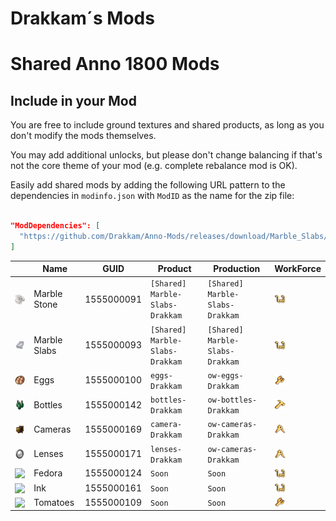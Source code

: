 # Drakkam´s Mods

# Shared Anno 1800 Mods

## Include in your Mod

You are free to include ground textures and shared products, as long as you don't modify the mods themselves.

You may add additional unlocks, but please don't change balancing if that's not the core theme of your mod (e.g. complete rebalance mod is OK).

Easily add shared mods by adding the following URL pattern to the dependencies in `modinfo.json` with `ModID` as the name for the zip file:
```json

"ModDependencies": [
  "https://github.com/Drakkam/Anno-Mods/releases/download/Marble_Slabs/Marble-Slabs-Drakkam.zip"
]
```

| | Name | GUID | Product | Production | WorkForce
---|---|---|---|---|---
<img src="./Marble-Slabs-Drakkam/data/ui/Drakkam/icons/icon_marble_stone.png" style="vertical-align: text-bottom;18px" width="18" /> | Marble Stone | 1555000091 | `[Shared] Marble-Slabs-Drakkam`| `[Shared] Marble-Slabs-Drakkam` | <img src="./docs/icons/icon_artisan.png" style="vertical-align: text-bottom;18px" width="18" />
<img src="./Marble-Slabs-Drakkam/data/ui/Drakkam/icons/icon_marble_slabs.png" style="vertical-align: text-bottom;18px" width="18" /> | Marble Slabs | 1555000093 | `[Shared] Marble-Slabs-Drakkam`| `[Shared] Marble-Slabs-Drakkam` | <img src="./docs/icons/icon_artisan.png" style="vertical-align: text-bottom;18px" width="18" />
<img src="./eggs-Drakkam/data/ui/Drakkam/icons/icon_Eggs.png" style="vertical-align: text-bottom;18px" width="18" /> | Eggs | 1555000100 | `eggs-Drakkam`| `ow-eggs-Drakkam` | <img src="./docs/icons/icon_farmer.png" style="vertical-align: text-bottom;18px" width="18" />
<img src="./bottles-Drakkam/data/ui/Drakkam/icons/icon_bottles.png" style="vertical-align: text-bottom;18px" width="18" /> | Bottles | 1555000142 | `bottles-Drakkam`| `ow-bottles-Drakkam` | <img src="./docs/icons/icon_worker.png" style="vertical-align: text-bottom;18px" width="18" />
<img src="./ow-cameras-Drakkam/data/ui/Drakkam/icons/icon_camera.png" style="vertical-align: text-bottom;18px" width="18" /> | Cameras | 1555000169 | `camera-Drakkam`| `ow-cameras-Drakkam` | <img src="./docs/icons/icon_engineer.png" style="vertical-align: text-bottom;18px" width="18" />
<img src="./lenses-Drakkam/data/ui/Drakkam/icons/icon_photo_lense.png" style="vertical-align: text-bottom;18px" width="18" /> | Lenses | 1555000171 | `lenses-Drakkam`| `ow-cameras-Drakkam` | <img src="./docs/icons/icon_engineer.png" style="vertical-align: text-bottom;18px" width="18" />
<img src="./[Addon] Merchants/data/ui/Drakkam/icons/icon_fedora_hat.png" style="vertical-align: text-bottom;18px" width="18" /> | Fedora | 1555000124 | `Soon`| `Soon` | <img src="./docs/icons/icon_artisan.png" style="vertical-align: text-bottom;18px" width="18" />
<img src="./[Addon] Merchants/data/ui/Drakkam/icons/icon_ink.png" style="vertical-align: text-bottom;18px" width="18" /> | Ink | 1555000161 | `Soon`| `Soon` | <img src="./docs/icons/icon_artisan.png" style="vertical-align: text-bottom;18px" width="18" />
<img src="./[Addon] Merchants/data/ui/Drakkam/icons/icon_tomatoes.png" style="vertical-align: text-bottom;18px" width="18" /> | Tomatoes | 1555000109 | `Soon`| `Soon` | <img src="./docs/icons/icon_farmer.png" style="vertical-align: text-bottom;18px" width="18" />
